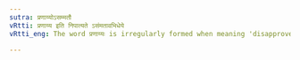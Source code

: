 ```yaml
---
sutra: प्रणाय्योऽसम्मतौ
vRtti: प्रणाय्य इति निपात्यते ऽसंमतावभिधेये
vRtti_eng: The word प्रणाय्यः is irregularly formed when meaning 'disapproved'.

---
```

